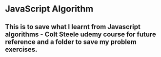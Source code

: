 # JavaScript Algorithm

## This is to save what I learnt from Javascript algorithms - Colt Steele udemy course for future reference and a folder to save my problem exercises. 